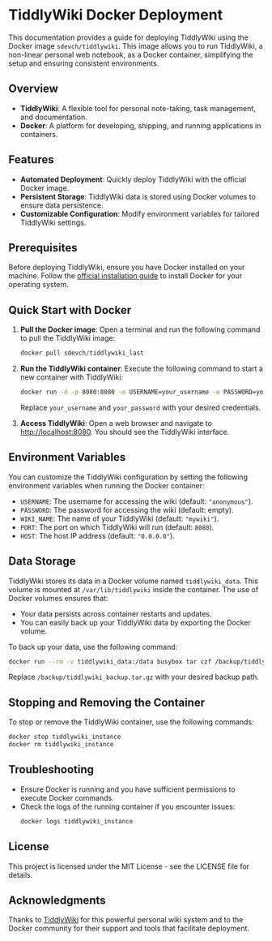 # TiddlyWiki Docker Deployment

This documentation provides a guide for deploying TiddlyWiki using the Docker image `sdevch/tiddlywiki`. This image allows you to run TiddlyWiki, a non-linear personal web notebook, as a Docker container, simplifying the setup and ensuring consistent environments.

## Overview
- **TiddlyWiki**: A flexible tool for personal note-taking, task management, and documentation.
- **Docker**: A platform for developing, shipping, and running applications in containers.

## Features
- **Automated Deployment**: Quickly deploy TiddlyWiki with the official Docker image.
- **Persistent Storage**: TiddlyWiki data is stored using Docker volumes to ensure data persistence.
- **Customizable Configuration**: Modify environment variables for tailored TiddlyWiki settings.

## Prerequisites
Before deploying TiddlyWiki, ensure you have Docker installed on your machine. Follow the [official installation guide](https://docs.docker.com/get-docker/) to install Docker for your operating system.

## Quick Start with Docker

1. **Pull the Docker image**:
   Open a terminal and run the following command to pull the TiddlyWiki image:
   ```bash
   docker pull sdevch/tiddlywiki_last
   ```

2. **Run the TiddlyWiki container**:
   Execute the following command to start a new container with TiddlyWiki:
   ```bash
   docker run -d -p 8080:8080 -e USERNAME=your_username -e PASSWORD=your_password --name tiddlywiki_instance sdevch/tiddlywiki:latest
   ```
   Replace `your_username` and `your_password` with your desired credentials.

3. **Access TiddlyWiki**:
   Open a web browser and navigate to [http://localhost:8080](http://localhost:8080). You should see the TiddlyWiki interface.

## Environment Variables
You can customize the TiddlyWiki configuration by setting the following environment variables when running the Docker container:
- `USERNAME`: The username for accessing the wiki (default: `"anonymous"`).
- `PASSWORD`: The password for accessing the wiki (default: empty).
- `WIKI_NAME`: The name of your TiddlyWiki (default: `"mywiki"`).
- `PORT`: The port on which TiddlyWiki will run (default: `8080`).
- `HOST`: The host IP address (default: `"0.0.0.0"`).

## Data Storage
TiddlyWiki stores its data in a Docker volume named `tiddlywiki_data`. This volume is mounted at `/var/lib/tiddlywiki` inside the container. The use of Docker volumes ensures that:
- Your data persists across container restarts and updates.
- You can easily back up your TiddlyWiki data by exporting the Docker volume.

To back up your data, use the following command:
```bash
docker run --rm -v tiddlywiki_data:/data busybox tar czf /backup/tiddlywiki_backup.tar.gz -C /data .
```
Replace `/backup/tiddlywiki_backup.tar.gz` with your desired backup path.

## Stopping and Removing the Container
To stop or remove the TiddlyWiki container, use the following commands:
```bash
docker stop tiddlywiki_instance
docker rm tiddlywiki_instance
```

## Troubleshooting
- Ensure Docker is running and you have sufficient permissions to execute Docker commands.
- Check the logs of the running container if you encounter issues:
  ```bash
  docker logs tiddlywiki_instance
  ```

## License
This project is licensed under the MIT License - see the LICENSE file for details.

## Acknowledgments
Thanks to [TiddlyWiki](https://tiddlywiki.com) for this powerful personal wiki system and to the Docker community for their support and tools that facilitate deployment.
